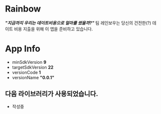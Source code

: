 # Rainbow
___"지금까지 우리는 데이트비용으로 얼마를 썼을까?"___
팀 레인보우는 당신의 건전한(?) 데이트 비용 지출을 위해 이 앱을 준비하고 있습니다.

# App Info
* minSdkVersion __9__
* targetSdkVersion __22__
* versionCode __1__
* versionName __"0.0.1"__

## 다음 라이브러리가 사용되었습니다.
- 작성중
